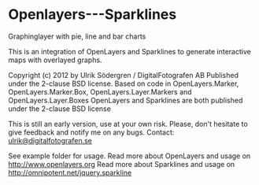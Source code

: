 Openlayers---Sparklines
=======================

Graphinglayer with pie, line and bar charts 

This is an integration of OpenLayers and Sparklines to generate interactive maps with overlayed graphs.

Copyright (c) 2012 by Ulrik Södergren / DigitalFotografen AB
Published under the 2-clause BSD license.
Based on code in OpenLayers.Marker, OpenLayers.Marker.Box, OpenLayers.Layer.Markers and OpenLayers.Layer.Boxes
OpenLayers and Sparklines are both published under the 2-clause BSD license


This is still an early version, use at your own risk. 
Please, don't hesitate to give feedback and notify me on any bugs.
Contact: ulrik@digitalfotografen.se

See example folder for usage.
Read more about OpenLayers and usage on http://www.openlayers.org
Read more about Sparklines and usage on http://omnipotent.net/jquery.sparkline
